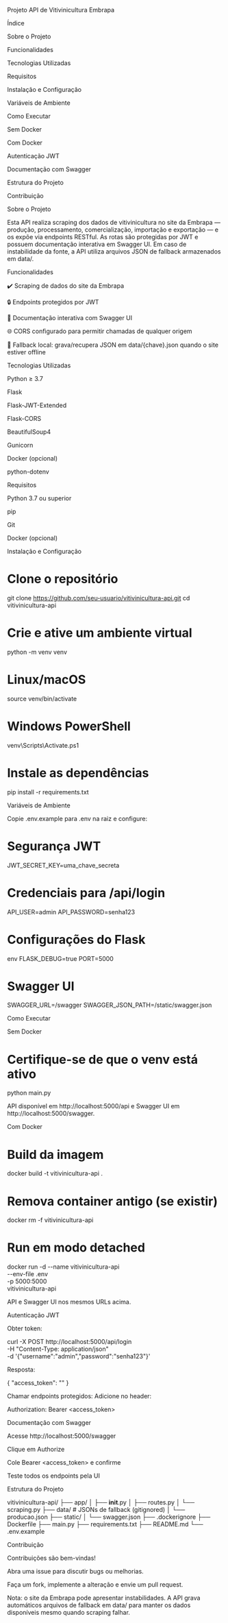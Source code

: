 Projeto API de Vitivinicultura Embrapa

Índice

Sobre o Projeto

Funcionalidades

Tecnologias Utilizadas

Requisitos

Instalação e Configuração

Variáveis de Ambiente

Como Executar

Sem Docker

Com Docker

Autenticação JWT

Documentação com Swagger

Estrutura do Projeto

Contribuição

Sobre o Projeto

Esta API realiza scraping dos dados de vitivinicultura no site da Embrapa — produção, processamento, comercialização, importação e exportação — e os expõe via endpoints RESTful. As rotas são protegidas por JWT e possuem documentação interativa em Swagger UI. Em caso de instabilidade da fonte, a API utiliza arquivos JSON de fallback armazenados em data/.

Funcionalidades

✔️ Scraping de dados do site da Embrapa

🔒 Endpoints protegidos por JWT

📄 Documentação interativa com Swagger UI

🌐 CORS configurado para permitir chamadas de qualquer origem

📁 Fallback local: grava/recupera JSON em data/{chave}.json quando o site estiver offline

Tecnologias Utilizadas

Python ≥ 3.7

Flask

Flask-JWT-Extended

Flask-CORS

BeautifulSoup4

Gunicorn

Docker (opcional)

python-dotenv

Requisitos

Python 3.7 ou superior

pip

Git

Docker (opcional)

Instalação e Configuração

# Clone o repositório
git clone https://github.com/seu-usuario/vitivinicultura-api.git
cd vitivinicultura-api

# Crie e ative um ambiente virtual
python -m venv venv
# Linux/macOS
source venv/bin/activate
# Windows PowerShell
venv\Scripts\Activate.ps1

# Instale as dependências
pip install -r requirements.txt

Variáveis de Ambiente

Copie .env.example para .env na raiz e configure:

# Segurança JWT
JWT_SECRET_KEY=uma_chave_secreta

# Credenciais para /api/login
API_USER=admin
API_PASSWORD=senha123

# Configurações do Flask
env FLASK_DEBUG=true
PORT=5000

# Swagger UI
SWAGGER_URL=/swagger
SWAGGER_JSON_PATH=/static/swagger.json

Como Executar

Sem Docker

# Certifique-se de que o venv está ativo
python main.py

API disponível em http://localhost:5000/api e Swagger UI em http://localhost:5000/swagger.

Com Docker

# Build da imagem
docker build -t vitivinicultura-api .

# Remova container antigo (se existir)
docker rm -f vitivinicultura-api

# Run em modo detached
docker run -d --name vitivinicultura-api \
  --env-file .env \
  -p 5000:5000 \
  vitivinicultura-api

API e Swagger UI nos mesmos URLs acima.

Autenticação JWT

Obter token:

curl -X POST http://localhost:5000/api/login \
  -H "Content-Type: application/json" \
  -d '{"username":"admin","password":"senha123"}'

Resposta:

{ "access_token": "<token>" }

Chamar endpoints protegidos:
Adicione no header:

Authorization: Bearer <access_token>

Documentação com Swagger

Acesse http://localhost:5000/swagger

Clique em Authorize

Cole Bearer <access_token> e confirme

Teste todos os endpoints pela UI

Estrutura do Projeto

vitivinicultura-api/
├── app/
│   ├── __init__.py
│   ├── routes.py
│   └── scraping.py
├── data/               # JSONs de fallback (gitignored)
│   └── producao.json
├── static/
│   └── swagger.json
├── .dockerignore
├── Dockerfile
├── main.py
├── requirements.txt
├── README.md
└── .env.example

Contribuição

Contribuições são bem-vindas!

Abra uma issue para discutir bugs ou melhorias.

Faça um fork, implemente a alteração e envie um pull request.

Nota: o site da Embrapa pode apresentar instabilidades. A API grava automáticos arquivos de fallback em data/ para manter os dados disponíveis mesmo quando scraping falhar.